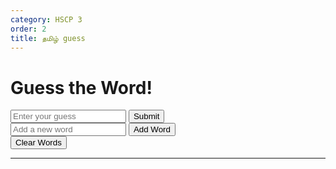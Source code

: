 ```yaml
---
category: HSCP 3
order: 2
title: தமிழ் guess
---
```

<script src="{{ site.baseurl }}/scripts/track.js">
    tracker();
</script>

  <div class="game-container">
        <h1>Guess the Word!</h1>
        <div class="word-box">
            <div class="scrolling-container" id="scrollingContainer"></div>
        </div>
        <div class="input-container">
            <input type="text" id="userInput" placeholder="Enter your guess">
            <button onclick="checkGuess()">Submit</button>
        </div>
        <div class="input-container">
            <input type="text" id="newWord" placeholder="Add a new word">
            <button onclick="addNewWord()">Add Word</button>
        </div>
        <div class="input-container">
            <button onclick="clearWords()">Clear Words</button>
        </div>
        <div class="message" id="message"></div>
    </div>

---
<script src="{{ site.baseurl }}/scripts/guess.js">